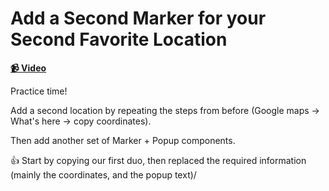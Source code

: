# Add a Second Marker for your Second Favorite Location

**[📹 Video](https://egghead.io/lessons/egghead-add-a-second-marker-for-your-second-favorite-location)**

Practice time!

Add a second location by repeating the steps from before (Google maps -> What's here -> copy coordinates).

Then add another set of Marker + Popup components.

👍 Start by copying our first duo, then replaced the required information (mainly the coordinates, and the popup text)/
